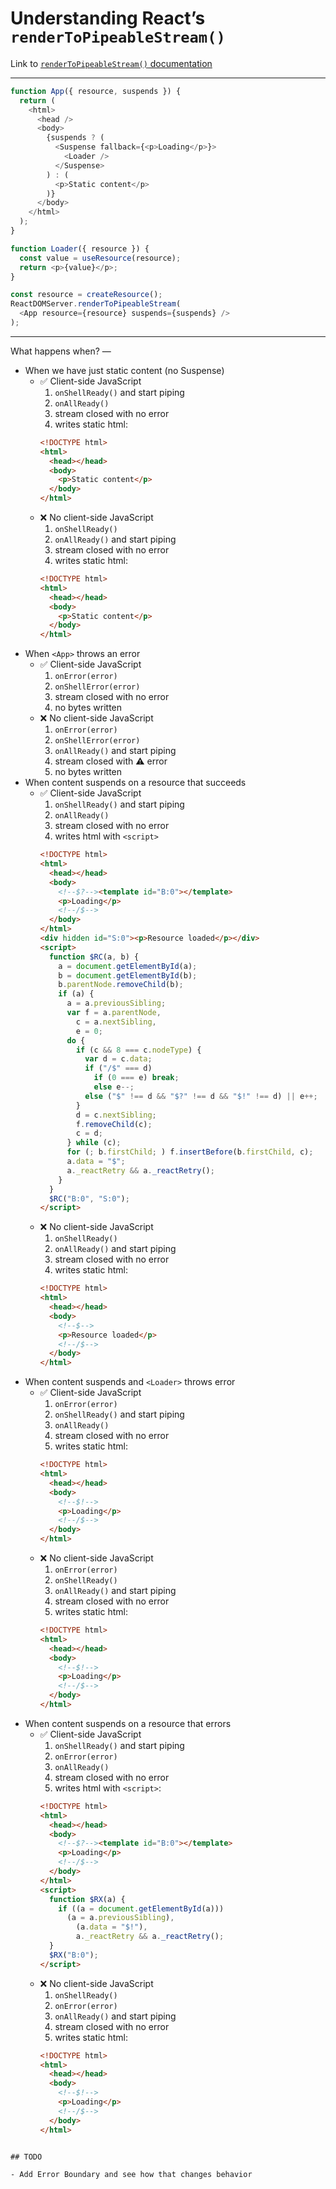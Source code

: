 # Understanding React’s `renderToPipeableStream()`

Link to [`renderToPipeableStream()` documentation](https://reactjs.org/docs/react-dom-server.html#rendertopipeablestream)

---

```js
function App({ resource, suspends }) {
  return (
    <html>
      <head />
      <body>
        {suspends ? (
          <Suspense fallback={<p>Loading</p>}>
            <Loader />
          </Suspense>
        ) : (
          <p>Static content</p>
        )}
      </body>
    </html>
  );
}

function Loader({ resource }) {
  const value = useResource(resource);
  return <p>{value}</p>;
}

const resource = createResource();
ReactDOMServer.renderToPipeableStream(
  <App resource={resource} suspends={suspends} />
);
```

---

What happens when? —

- When we have just static content (no Suspense)
  - ✅ Client-side JavaScript
    1. `onShellReady()` and start piping
    1. `onAllReady()`
    1. stream closed with no error
    1. writes static html:
    ```html
    <!DOCTYPE html>
    <html>
      <head></head>
      <body>
        <p>Static content</p>
      </body>
    </html>
    ```
  - ❌ No client-side JavaScript
    1. `onShellReady()`
    1. `onAllReady()` and start piping
    1. stream closed with no error
    1. writes static html:
    ```html
    <!DOCTYPE html>
    <html>
      <head></head>
      <body>
        <p>Static content</p>
      </body>
    </html>
    ```
- When `<App>` throws an error
  - ✅ Client-side JavaScript
    1. `onError(error)`
    1. `onShellError(error)`
    1. stream closed with no error
    1. no bytes written
  - ❌ No client-side JavaScript
    1. `onError(error)`
    1. `onShellError(error)`
    1. `onAllReady()` and start piping
    1. stream closed with ⚠️ error
    1. no bytes written
- When content suspends on a resource that succeeds
  - ✅ Client-side JavaScript
    1. `onShellReady()` and start piping
    1. `onAllReady()`
    1. stream closed with no error
    1. writes html with `<script>`
    ```html
    <!DOCTYPE html>
    <html>
      <head></head>
      <body>
        <!--$?--><template id="B:0"></template>
        <p>Loading</p>
        <!--/$-->
      </body>
    </html>
    <div hidden id="S:0"><p>Resource loaded</p></div>
    <script>
      function $RC(a, b) {
        a = document.getElementById(a);
        b = document.getElementById(b);
        b.parentNode.removeChild(b);
        if (a) {
          a = a.previousSibling;
          var f = a.parentNode,
            c = a.nextSibling,
            e = 0;
          do {
            if (c && 8 === c.nodeType) {
              var d = c.data;
              if ("/$" === d)
                if (0 === e) break;
                else e--;
              else ("$" !== d && "$?" !== d && "$!" !== d) || e++;
            }
            d = c.nextSibling;
            f.removeChild(c);
            c = d;
          } while (c);
          for (; b.firstChild; ) f.insertBefore(b.firstChild, c);
          a.data = "$";
          a._reactRetry && a._reactRetry();
        }
      }
      $RC("B:0", "S:0");
    </script>
    ```
  - ❌ No client-side JavaScript
    1. `onShellReady()`
    1. `onAllReady()` and start piping
    1. stream closed with no error
    1. writes static html:
    ```html
    <!DOCTYPE html>
    <html>
      <head></head>
      <body>
        <!--$-->
        <p>Resource loaded</p>
        <!--/$-->
      </body>
    </html>
    ```
- When content suspends and `<Loader>` throws error
  - ✅ Client-side JavaScript
    1. `onError(error)`
    1. `onShellReady()` and start piping
    1. `onAllReady()`
    1. stream closed with no error
    1. writes static html:
    ```html
    <!DOCTYPE html>
    <html>
      <head></head>
      <body>
        <!--$!-->
        <p>Loading</p>
        <!--/$-->
      </body>
    </html>
    ```
  - ❌ No client-side JavaScript
    1. `onError(error)`
    1. `onShellReady()`
    1. `onAllReady()` and start piping
    1. stream closed with no error
    1. writes static html:
    ```html
    <!DOCTYPE html>
    <html>
      <head></head>
      <body>
        <!--$!-->
        <p>Loading</p>
        <!--/$-->
      </body>
    </html>
    ```
- When content suspends on a resource that errors
  - ✅ Client-side JavaScript
    1. `onShellReady()` and start piping
    1. `onError(error)`
    1. `onAllReady()`
    1. stream closed with no error
    1. writes html with `<script>`:
    ```html
    <!DOCTYPE html>
    <html>
      <head></head>
      <body>
        <!--$?--><template id="B:0"></template>
        <p>Loading</p>
        <!--/$-->
      </body>
    </html>
    <script>
      function $RX(a) {
        if ((a = document.getElementById(a)))
          (a = a.previousSibling),
            (a.data = "$!"),
            a._reactRetry && a._reactRetry();
      }
      $RX("B:0");
    </script>
    ```
  - ❌ No client-side JavaScript
    1. `onShellReady()`
    1. `onError(error)`
    1. `onAllReady()` and start piping
    1. stream closed with no error
    1. writes static html:
    ```html
    <!DOCTYPE html>
    <html>
      <head></head>
      <body>
        <!--$!-->
        <p>Loading</p>
        <!--/$-->
      </body>
    </html>
    ```

```

## TODO

- Add Error Boundary and see how that changes behavior
```
